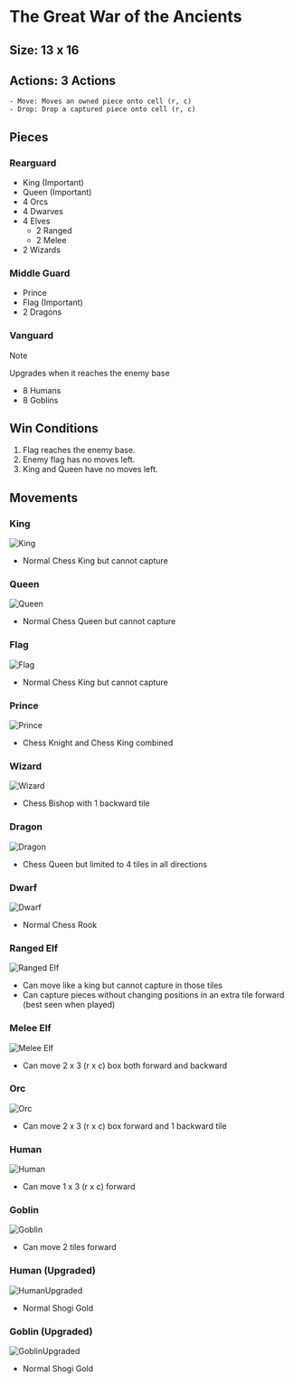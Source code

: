 # The Great War of the Ancients

## Size: 13 x 16

## Actions: 3 Actions
    - Move: Moves an owned piece onto cell (r, c)
    - Drop: Drop a captured piece onto cell (r, c)

## Pieces

### Rearguard
- King (Important)
- Queen (Important)
- 4 Orcs
- 4 Dwarves
- 4 Elves
    - 2 Ranged
    - 2 Melee
- 2 Wizards
    
### Middle Guard
- Prince
- Flag (Important)
- 2 Dragons

### Vanguard

> [!NOTE]
> Upgrades when it reaches the enemy base

- 8 Humans
- 8 Goblins

## Win Conditions

1. Flag reaches the enemy base.
2. Enemy flag has no moves left.
3. King and Queen have no moves left.

## Movements

### King
![King](https://github.com/up-jacky/the-great-war/images/King.png)
- Normal Chess King but cannot capture

### Queen
![Queen](https://github.com/up-jacky/the-great-war/images/Queen.png)
- Normal Chess Queen but cannot capture

### Flag
![Flag](https://github.com/up-jacky/the-great-war/images/Flag.png)
- Normal Chess King but cannot capture

### Prince
![Prince](https://github.com/up-jacky/the-great-war/images/Prince.png)
- Chess Knight and Chess King combined

### Wizard
![Wizard](https://github.com/up-jacky/the-great-war/images/Wizard.png)
- Chess Bishop with 1 backward tile

### Dragon
![Dragon](https://github.com/up-jacky/the-great-war/images/Dragon.png)
- Chess Queen but limited to 4 tiles in all directions

### Dwarf
![Dwarf](https://github.com/up-jacky/the-great-war/images/Dwarf.png)
- Normal Chess Rook

### Ranged Elf
![Ranged Elf](https://github.com/up-jacky/the-great-war/images/ElfRanged.png)
- Can move like a king but cannot capture in those tiles
- Can capture pieces without changing positions in an extra tile forward (best seen when played)

### Melee Elf
![Melee Elf](https://github.com/up-jacky/the-great-war/images/ElfMelee.png)
- Can move 2 x 3 (r x c) box both forward and backward

### Orc
![Orc](https://github.com/up-jacky/the-great-war/images/Orc.png)
- Can move 2 x 3 (r x c) box forward and 1 backward tile

### Human
![Human](https://github.com/up-jacky/the-great-war/images/Human.png)
- Can move 1 x 3 (r x c) forward

### Goblin
![Goblin](https://github.com/up-jacky/the-great-war/images/King.png)
- Can move 2 tiles forward

### Human (Upgraded)
![HumanUpgraded](https://github.com/up-jacky/the-great-war/images/HumanUpgraded.png)
- Normal Shogi Gold

### Goblin (Upgraded)
![GoblinUpgraded](https://github.com/up-jacky/the-great-war/images/GoblinUpgraded.png)
- Normal Shogi Gold